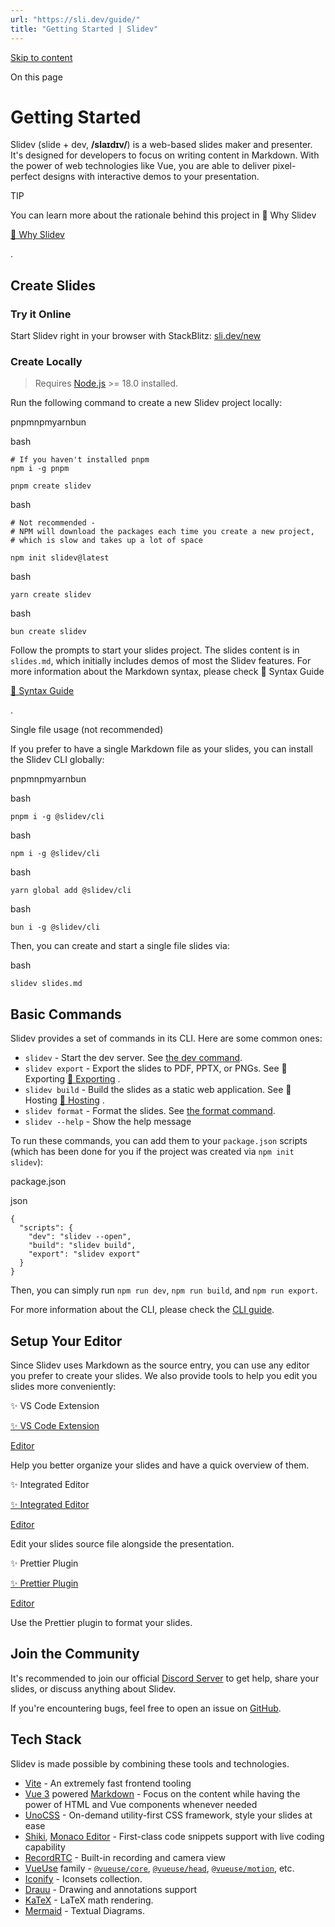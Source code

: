 ```yaml
---
url: "https://sli.dev/guide/"
title: "Getting Started | Slidev"
---
```


[Skip to content](https://sli.dev/guide/#VPContent)

On this page

# Getting Started [​](https://sli.dev/guide/\#getting-started)

Slidev (slide + dev, **/slaɪdɪv/**) is a web-based slides maker and presenter. It's designed for developers to focus on writing content in Markdown. With the power of web technologies like Vue, you are able to deliver pixel-perfect designs with interactive demos to your presentation.

TIP

You can learn more about the rationale behind this project in 📖 Why Slidev

[📖 Why Slidev](https://sli.dev/guide/why)

.

## Create Slides [​](https://sli.dev/guide/\#create-slides)

### Try it Online [​](https://sli.dev/guide/\#try-it-online)

Start Slidev right in your browser with StackBlitz: [sli.dev/new](https://sli.dev/new)

### Create Locally [​](https://sli.dev/guide/\#create-locally)

> Requires [Node.js](https://nodejs.org/) >= 18.0 installed.

Run the following command to create a new Slidev project locally:

pnpmnpmyarnbun

bash

```
# If you haven't installed pnpm
npm i -g pnpm

pnpm create slidev
```

bash

```
# Not recommended -
# NPM will download the packages each time you create a new project,
# which is slow and takes up a lot of space

npm init slidev@latest
```

bash

```
yarn create slidev
```

bash

```
bun create slidev
```

Follow the prompts to start your slides project. The slides content is in `slides.md`, which initially includes demos of most the Slidev features. For more information about the Markdown syntax, please check 📖 Syntax Guide

[📖 Syntax Guide](https://sli.dev/guide/syntax)

.

Single file usage (not recommended)

If you prefer to have a single Markdown file as your slides, you can install the Slidev CLI globally:

pnpmnpmyarnbun

bash

```
pnpm i -g @slidev/cli
```

bash

```
npm i -g @slidev/cli
```

bash

```
yarn global add @slidev/cli
```

bash

```
bun i -g @slidev/cli
```

Then, you can create and start a single file slides via:

bash

```
slidev slides.md
```

## Basic Commands [​](https://sli.dev/guide/\#basic-commands)

Slidev provides a set of commands in its CLI. Here are some common ones:

- `slidev` \- Start the dev server. See [the dev command](https://sli.dev/builtin/cli#dev).
- `slidev export` \- Export the slides to PDF, PPTX, or PNGs. See 📖 Exporting
[📖 Exporting](https://sli.dev/guide/exporting)
.
- `slidev build` \- Build the slides as a static web application. See 📖 Hosting
[📖 Hosting](https://sli.dev/guide/hosting)
.
- `slidev format` \- Format the slides. See [the format command](https://sli.dev/builtin/cli#format).
- `slidev --help` \- Show the help message

To run these commands, you can add them to your `package.json` scripts (which has been done for you if the project was created via `npm init slidev`):

package.json

json

```
{
  "scripts": {
    "dev": "slidev --open",
    "build": "slidev build",
    "export": "slidev export"
  }
}
```

Then, you can simply run `npm run dev`, `npm run build`, and `npm run export`.

For more information about the CLI, please check the [CLI guide](https://sli.dev/builtin/cli).

## Setup Your Editor [​](https://sli.dev/guide/\#editor)

Since Slidev uses Markdown as the source entry, you can use any editor you prefer to create your slides. We also provide tools to help you edit you slides more conveniently:

✨ VS Code Extension

[✨ VS Code Extension](https://sli.dev/features/vscode-extension)

[Editor](https://sli.dev/features/#tags=editor)

Help you better organize your slides and have a quick overview of them.

✨ Integrated Editor

[✨ Integrated Editor](https://sli.dev/features/side-editor)

[Editor](https://sli.dev/features/#tags=editor)

Edit your slides source file alongside the presentation.

✨ Prettier Plugin

[✨ Prettier Plugin](https://sli.dev/features/prettier-plugin)

[Editor](https://sli.dev/features/#tags=editor)

Use the Prettier plugin to format your slides.

## Join the Community [​](https://sli.dev/guide/\#join-the-community)

It's recommended to join our official [Discord Server](https://chat.sli.dev/) to get help, share your slides, or discuss anything about Slidev.

If you're encountering bugs, feel free to open an issue on [GitHub](https://github.com/slidevjs/slidev/issues/new/choose).

## Tech Stack [​](https://sli.dev/guide/\#tech-stack)

Slidev is made possible by combining these tools and technologies.

- [Vite](https://vitejs.dev/) \- An extremely fast frontend tooling
- [Vue 3](https://v3.vuejs.org/) powered [Markdown](https://daringfireball.net/projects/markdown/syntax) \- Focus on the content while having the power of HTML and Vue components whenever needed
- [UnoCSS](https://github.com/unocss/unocss) \- On-demand utility-first CSS framework, style your slides at ease
- [Shiki](https://github.com/shikijs/shiki), [Monaco Editor](https://github.com/Microsoft/monaco-editor) \- First-class code snippets support with live coding capability
- [RecordRTC](https://recordrtc.org/) \- Built-in recording and camera view
- [VueUse](https://vueuse.org/) family - [`@vueuse/core`](https://github.com/vueuse/vueuse), [`@vueuse/head`](https://github.com/vueuse/head), [`@vueuse/motion`](https://github.com/vueuse/motion), etc.
- [Iconify](https://iconify.design/) \- Iconsets collection.
- [Drauu](https://github.com/antfu/drauu) \- Drawing and annotations support
- [KaTeX](https://katex.org/) \- LaTeX math rendering.
- [Mermaid](https://mermaid-js.github.io/mermaid) \- Textual Diagrams.